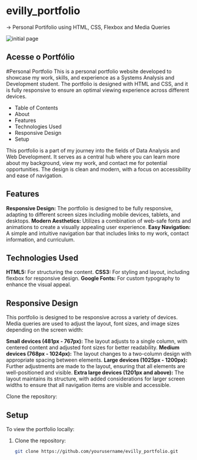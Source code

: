 # evilly_portfolio
-> Personal Portifolio using HTML, CSS, Flexbox and Media Queries

![initial page](https://i.pinimg.com/originals/14/a6/45/14a645c12bd4073fbf533d0c922ca42f.jpg)

## Acesse o Portfólio



#Personal Portfolio
This is a personal portfolio website developed to showcase my work, skills, and experience as a Systems Analysis and Development student. The portfolio is designed with HTML and CSS, and it is fully responsive to ensure an optimal viewing experience across different devices.

- Table of Contents
- About
- Features
- Technologies Used
- Responsive Design
- Setup

This portfolio is a part of my journey into the fields of Data Analysis and Web Development. It serves as a central hub where you can learn more about my background, view my work, and contact me for potential opportunities. The design is clean and modern, with a focus on accessibility and ease of navigation.

## Features
**Responsive Design:** The portfolio is designed to be fully responsive, adapting to different screen sizes including mobile devices, tablets, and desktops.
**Modern Aesthetics:** Utilizes a combination of web-safe fonts and animations to create a visually appealing user experience.
**Easy Navigation:** A simple and intuitive navigation bar that includes links to my work, contact information, and curriculum.

## Technologies Used
**HTML5:** For structuring the content.
**CSS3:** For styling and layout, including flexbox for responsive design.
**Google Fonts:** For custom typography to enhance the visual appeal.

## Responsive Design
This portfolio is designed to be responsive across a variety of devices. Media queries are used to adjust the layout, font sizes, and image sizes depending on the screen width:

**Small devices (481px - 767px):** The layout adjusts to a single column, with centered content and adjusted font sizes for better readability.
**Medium devices (768px - 1024px):** The layout changes to a two-column design with appropriate spacing between elements.
**Large devices (1025px - 1200px):** Further adjustments are made to the layout, ensuring that all elements are well-positioned and visible.
**Extra large devices (1201px and above):** The layout maintains its structure, with added considerations for larger screen widths to ensure that all navigation items are visible and accessible.

Clone the repository:

## Setup

To view the portfolio locally:

1. Clone the repository:
   ```bash
   git clone https://github.com/yourusername/evilly_portfolio.git
